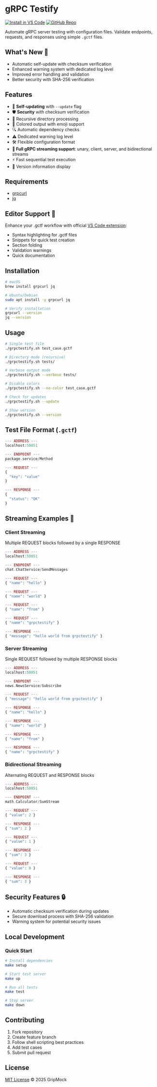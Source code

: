 # gRPC Testify

[![Install in VS Code](https://img.shields.io/badge/VS_Code-Marketplace-blue?logo=visualstudiocode)](https://marketplace.visualstudio.com/items?itemName=gripmock.grpctestify)
[![GitHub Repo](https://img.shields.io/badge/GitHub-Repo-green?logo=github)](https://github.com/gripmock/grpctestify-vscode)

Automate gRPC server testing with configuration files. Validate endpoints, requests, and responses using simple `.gctf` files.

## What's New 🎉
- Automatic self-update with checksum verification
- Enhanced warning system with dedicated log level
- Improved error handling and validation
- Better security with SHA-256 verification

## Features
- 🔄 **Self-updating** with `--update` flag
- 🛡 **Security** with checksum verification
- 📂 Recursive directory processing
- 🎨 Colored output with emoji support
- 🔍 Automatic dependency checks
- ⚠️ Dedicated warning log level
- 🛠 Flexible configuration format
- **🌊 Full gRPC streaming support**: unary, client, server, and bidirectional streams
- ⚡ Fast sequential test execution
- 📄 Version information display

## Requirements
- [grpcurl](https://github.com/fullstorydev/grpcurl)
- [jq](https://stedolan.github.io/jq/)

## Editor Support 🚀
Enhance your .gctf workflow with official [VS Code extension](https://marketplace.visualstudio.com/items?itemName=gripmock.grpctestify):
- Syntax highlighting for .gctf files
- Snippets for quick test creation
- Section folding
- Validation warnings
- Quick documentation

## Installation
```bash
# macOS
brew install grpcurl jq

# Ubuntu/Debian
sudo apt install -y grpcurl jq

# Verify installation
grpcurl --version
jq --version
```

## Usage
```bash
# Single test file
./grpctestify.sh test_case.gctf

# Directory mode (recursive)
./grpctestify.sh tests/

# Verbose output mode
./grpctestify.sh --verbose tests/

# Disable colors
./grpctestify.sh --no-color test_case.gctf

# Check for updates
./grpctestify.sh --update

# Show version
./grpctestify.sh --version
```

## Test File Format (`.gctf`)
```php
--- ADDRESS ---
localhost:50051

--- ENDPOINT ---
package.service/Method

--- REQUEST ---
{
  "key": "value"
}

--- RESPONSE ---
{
  "status": "OK"
}
```

## Streaming Examples 🌊

### Client Streaming
Multiple REQUEST blocks followed by a single RESPONSE
```php
--- ADDRESS ---
localhost:50051

--- ENDPOINT ---
chat.ChatService/SendMessages

--- REQUEST ---
{ "name": "hello" }

--- REQUEST ---
{ "name": "world" }

--- REQUEST ---
{ "name": "from" }

--- REQUEST ---
{ "name": "grpctestify" }

--- RESPONSE ---
{ "message": "hello world from grpctestify" }
```

### Server Streaming
Single REQUEST followed by multiple RESPONSE blocks
```php
--- ADDRESS ---
localhost:50051

--- ENDPOINT ---
news.NewsService/Subscribe

--- REQUEST ---
{ "message": "hello world from grpctestify" }

--- RESPONSE ---
{ "name": "hello" }

--- RESPONSE ---
{ "name": "world" }

--- RESPONSE ---
{ "name": "from" }

--- RESPONSE ---
{ "name": "grpctestify" }
```

### Bidirectional Streaming
Alternating REQUEST and RESPONSE blocks
```php
--- ADDRESS ---
localhost:50051

--- ENDPOINT ---
math.Calculator/SumStream

--- REQUEST ---
{ "value": 2 }

--- RESPONSE ---
{ "sum": 2 }

--- REQUEST ---
{ "value": 1 }

--- RESPONSE ---
{ "sum": 3 }

--- REQUEST ---
{ "value": 0 }

--- RESPONSE ---
{ "sum": 3 }
```

## Security Features 🔒
- Automatic checksum verification during updates
- Secure download process with SHA-256 validation
- Warning system for potential security issues

## Local Development
### Quick Start
```bash
# Install dependencies
make setup

# Start test server
make up

# Run all tests
make test

# Stop server
make down
```

## Contributing
1. Fork repository
2. Create feature branch
3. Follow shell scripting best practices
4. Add test cases
5. Submit pull request

## License
[MIT License](LICENSE) © 2025 GripMock
